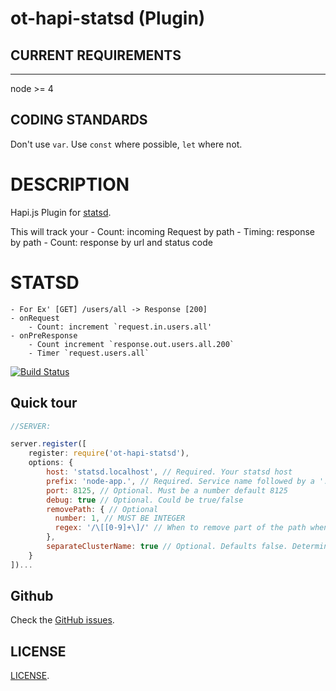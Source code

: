 ot-hapi-statsd (Plugin)
==================

## CURRENT REQUIREMENTS
---------
node >= 4

## CODING STANDARDS
Don't use `var`.
Use `const` where possible, `let` where not.

DESCRIPTION
===========
Hapi.js Plugin for [statsd](https://github.com/etsy/statsd).

This will track your
    - Count: incoming Request by path
    - Timing: response by path
    - Count: response by url and status code

STATSD
=======
    - For Ex' [GET] /users/all -> Response [200]
    - onRequest
        - Count: increment `request.in.users.all'
    - onPreResponse
        - Count increment `response.out.users.all.200`
        - Timer `request.users.all`

[![Build Status](https://secure.travis-ci.org/opentable/ot-hapi-statsd.png?branch=master)](http://travis-ci.org/opentable/ot-hapi-statsd)

Quick tour
----------

```javascript
//SERVER:

server.register([
    register: require('ot-hapi-statsd'),
    options: {
        host: 'statsd.localhost', // Required. Your statsd host
        prefix: 'node-app.', // Required. Service name followed by a '.' 
        port: 8125, // Optional. Must be a number default 8125
        debug: true // Optional. Could be true/false
        removePath: { // Optional
          number: 1, // MUST BE INTEGER
          regex: '/\[[0-9]+\]/' // When to remove part of the path when empty it will on all the routes
        },
        separateClusterName: true // Optional. Defaults false. Determines whether to separate the k8s prefix from the instance. e.g. k8s-cluster.instance1 vs k8s-cluster-instance1
    }
])...
```

Github
-------------
Check the [GitHub issues](https://github.com/opentable/ot-hapi-statsd/issues).

LICENSE
-------
[LICENSE](https://github.com/opentable/ot-hapi-statsd/blob/master/LICENSE).
